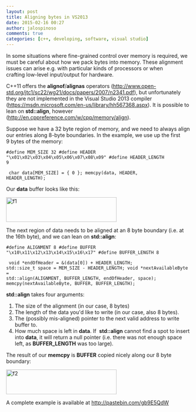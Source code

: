 ```yaml
---
layout: post
title: Aligning bytes in VS2013
date: 2015-02-16 00:27
author: jalospinoso
comments: true
categories: [c++, developing, software, visual studio]
---
```

In some situations where fine-grained control over memory is required, we must be careful about how we pack bytes into memory. These alignment issues can arise e.g. with particular kinds of processors or when crafting low-level input/output for hardware.

C++11 offers the <strong>alignof</strong>/<strong>alignas</strong> operators (<a title="SC22/WG21/N2341" href="http://www.open-std.org/jtc1/sc22/wg21/docs/papers/2007/n2341.pdf" target="_blank">http://www.open-std.org/jtc1/sc22/wg21/docs/papers/2007/n2341.pdf</a>), but unfortunately they are not implemented in the Visual Studio 2013 compiler (<a href="https://msdn.microsoft.com/en-us/library/hh567368.aspx" target="_blank">https://msdn.microsoft.com/en-us/library/hh567368.aspx</a>). It is possible to lean on <strong>std::align</strong>, however (<a href="http://en.cppreference.com/w/cpp/memory/align" target="_blank">http://en.cppreference.com/w/cpp/memory/align</a>).

Suppose we have a 32 byte region of memory, and we need to always align our entries along 8-byte boundaries. In the example, we use up the first 9 bytes of the memory:

<code>#define MEM_SIZE 32
#define HEADER "\x01\x02\x03\x04\x05\x06\x07\x08\x09"
#define HEADER_LENGTH 9</code>

<code> char data[MEM_SIZE] = { 0 };
memcpy(data, HEADER, HEADER_LENGTH);</code>

Our <strong>data</strong> buffer looks like this:

<a href="https://jalospinoso.files.wordpress.com/2015/02/f11.jpg"><img class="alignnone size-medium wp-image-121" src="https://jalospinoso.files.wordpress.com/2015/02/f11.jpg?w=300" alt="f1" width="300" height="67" /></a>

The next region of data needs to be aligned at an 8 byte boundary (i.e. at the 16th byte), and we can lean on <strong>std::align</strong>:

<code>#define ALIGNMENT 8
#define BUFFER "\x10\x11\x12\x13\x14\x15\x16\x17"
#define BUFFER_LENGTH 8</code>

<code> void *endOfHeader = &amp;(data[0]) + HEADER_LENGTH;
std::size_t space = MEM_SIZE - HEADER_LENGTH;
void *nextAvailableByte = std::align(ALIGNMENT, BUFFER_LENGTH, endOfHeader, space);
memcpy(nextAvailableByte, BUFFER, BUFFER_LENGTH);</code>

<strong>std::align</strong> takes four arguments:
<ol>
	<li>The size of the alignment (in our case, 8 bytes)</li>
	<li>The length of the data you'd like to write (in our case, also 8 bytes).</li>
	<li>The (possibly mis-aligned) pointer to the next valid address to write buffer to.</li>
	<li>How much space is left in <strong>data</strong>. If  <strong>std::align</strong> cannot find a spot to insert into <strong>data</strong>, it will return a null pointer (i.e. there was not enough space left, as <strong>BUFFER_LENGTH</strong> was too large).</li>
</ol>
The result of our <strong>memcpy</strong> is <strong>BUFFER</strong> copied nicely along our 8 byte boundary:

<a href="https://jalospinoso.files.wordpress.com/2015/02/f2.jpg"><img class="alignnone size-medium wp-image-122" src="https://jalospinoso.files.wordpress.com/2015/02/f2.jpg?w=300" alt="f2" width="300" height="67" /></a>

A complete example is available at <a href="http://pastebin.com/gb9E5QdW" target="_blank">http://pastebin.com/gb9E5QdW</a>
